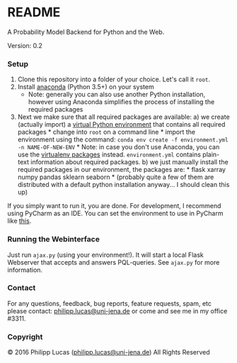 # README #

A Probability Model Backend for Python and the Web.

Version: 0.2

### Setup ###

1. Clone this repository into a folder of your choice. Let's call it `root`.
2. Install [anaconda](https://www.continuum.io/downloads) (Python 3.5+) on your system
    * Note: generally you can also use another Python installation, however using Anaconda simplifies the process of installing the required packages
2. Next we make sure that all required packages are available:
    a) we create (actually import) a [virtual Python environment](http://conda.pydata.org/docs/using/envs.html#) that contains all required packages
        * change into `root` on a command line
        * import the environment using the command: `conda env create -f environment.yml -n NAME-OF-NEW-ENV`
        * Note: in case you don't use Anaconda, you can use the [virtualenv packages](http://docs.python-guide.org/en/latest/dev/virtualenvs/) instead. `environment.yml` contains plain-text information about required packages.
    b) we just manually install the required packages in our environment, the packages are:
        * flask xarray numpy pandas sklearn seaborn
        * (probably quite a few of them are distributed with a default python installation anyway... I should clean this up)

If you simply want to run it, you are done. For development, I recommend using PyCharm as an IDE. You can set the environment to use in PyCharm like [this](https://docs.continuum.io/anaconda/ide_integration#pycharm).

### Running the Webinterface ###

Just run `ajax.py` (using your environment!). It will start a local Flask Webserver that accepts and answers PQL-queries. See `ajax.py` for more information.

### Contact ###

For any questions, feedback, bug reports, feature requests, spam, etc please contact: [philipp.lucas@uni-jena.de](philipp.lucas@uni-jena.de) or come and see me in my office #3311.

### Copyright ###

© 2016 Philipp Lucas (philipp.lucas@uni-jena.de) All Rights Reserved
